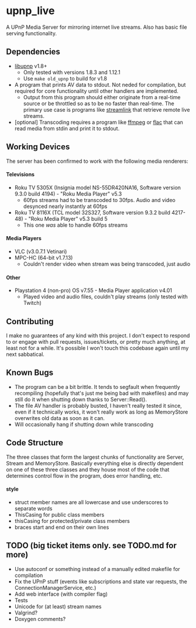 upnp_live
=============
A UPnP Media Server for mirroring internet live streams. Also has basic file serving functionality.

## Dependencies
* [libupnp](https://github.com/pupnp/pupnp) v1.8+
  * Only tested with versions 1.8.3 and 1.12.1
  * Use ``make old_upnp`` to build for v1.8
* A program that prints AV data to stdout. Not neded for compilation, but required for core functionality until other handlers are implemented.
  * Output from this program should either originate from a real-time source or be throttled so as to be no faster than real-time. The primary use case is programs like [streamlink](https://github.com/streamlink/streamlink) that retrieve remote live streams.
* \[optional\] Transcoding requires a program like [ffmpeg](https://ffmpeg.org/) or [flac](https://xiph.org/flac/documentation_tools_flac.html) that can read media from stdin and print it to stdout.

## Working Devices
The server has been confirmed to work with the following media renderers:

#### Televisions
  * Roku TV 5305X (Insignia model NS-55DR420NA16, Software version 9.3.0 build 4194) - "Roku Media Player" v5.3
    * 60fps streams had to be transcoded to 30fps. Audio and video desynced nearly instantly at 60fps
  * Roku TV 8116X (TCL model 32S327, Software version 9.3.2 build 4217-48) - "Roku Media Player" v5.3 build 5
    * This one *was* able to handle 60fps streams

#### Media Players
  * VLC (v3.0.7.1 Vetinari)
  * MPC-HC (64-bit v1.7.13)
    * Couldn't render video when stream was being transcoded, just audio

#### Other
  * Playstation 4 (non-pro) OS v7.55 - Media Player application v4.01
    * Played video and audio files, couldn't play streams (only tested with Twitch)

## Contributing
I make no guarantees of any kind with this project. I don't expect to respond to or engage with pull requests, issues/tickets, or pretty much anything, at least not for a while. It's possible I won't touch this codebase again until my next sabbatical.

## Known Bugs
* The program can be a bit brittle. It tends to segfault when frequently recompiling (hopefully that's just me being bad with makefiles) and may still do it when shutting down thanks to Server::Read().
* The file AV handler is probably busted, I haven't really tested it since, even if it technically works, it won't really work as long as MemoryStore overwrites old data as soon as it can. 
* Will occasionally hang if shutting down while transcoding

## Code Structure
The three classes that form the largest chunks of functionality are Server, Stream and MemoryStore. Basically everything else is directly dependent on one of these three classes and they house most of the code that determines control flow in the program, does error handling, etc.
#### style
* struct member names are all lowercase and use underscores to separate words
* ThisCasing for public class members
* thisCasing for protected/private class members
* braces start and end on their own lines

## TODO (big ticket items only. see TODO.md for more)
* Use autoconf or something instead of a manually edited makefile for compilation
* Fix the UPnP stuff (events like subscriptions and state var requests, the ConnectionManagerService, etc.)
* Add web interface (with compiler flag)
* Tests
* Unicode for (at least) stream names
* Valgrind?
* Doxygen comments?
